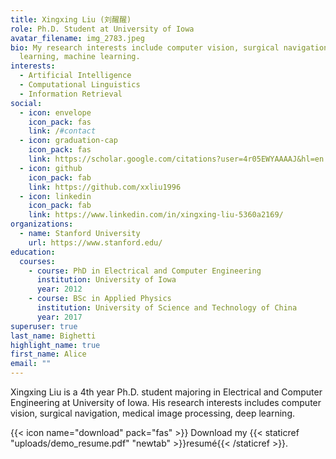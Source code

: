 ```yaml
---
title: Xingxing Liu (刘醒醒)
role: Ph.D. Student at University of Iowa
avatar_filename: img_2783.jpeg
bio: My research interests include computer vision, surgical navigation, deep
  learning, machine learning.
interests:
  - Artificial Intelligence
  - Computational Linguistics
  - Information Retrieval
social:
  - icon: envelope
    icon_pack: fas
    link: /#contact
  - icon: graduation-cap
    icon_pack: fas
    link: https://scholar.google.com/citations?user=4r05EWYAAAAJ&hl=en
  - icon: github
    icon_pack: fab
    link: https://github.com/xxliu1996
  - icon: linkedin
    icon_pack: fab
    link: https://www.linkedin.com/in/xingxing-liu-5360a2169/
organizations:
  - name: Stanford University
    url: https://www.stanford.edu/
education:
  courses:
    - course: PhD in Electrical and Computer Engineering
      institution: University of Iowa
      year: 2012
    - course: BSc in Applied Physics
      institution: University of Science and Technology of China
      year: 2017
superuser: true
last_name: Bighetti
highlight_name: true
first_name: Alice
email: ""
---
```

Xingxing Liu is a 4th year Ph.D. student majoring in Electrical and Computer Engineering at University of Iowa. His research interests includes computer vision, surgical navigation, medical image processing, deep learning.

{{< icon name="download" pack="fas" >}} Download my {{< staticref "uploads/demo_resume.pdf" "newtab" >}}resumé{{< /staticref >}}.